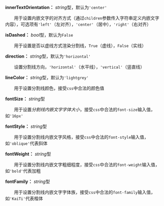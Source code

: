 **innerTextOrientation：** *string*型，默认为`'center'`

　　用于设置内嵌文字的对齐方式（通过`children`参数传入字符串定义内嵌文字内容），可选项有`'left'`（左对齐），`'center'`（居中），`'right'`（右对齐）

**isDashed：** *bool*型，默认为`False`

　　用于设置是否以虚线方式渲染分割线，`True`（虚线），`False`（实线）

**direction：** *string*型，默认为`'horizontal'`

　　设置分割线方向，`'horizontal'`（水平线），`'vertical'`（竖直线）

**lineColor：** *string*型，默认为`'lightgrey'`

　　用于设置分割线颜色，接受`css`中合法的颜色值

**fontSize：** *string*型

　　用于设置*分割线内嵌文字字体大小*，接受`css`中合法的`font-size`输入值，如`'16px'`

**fontStyle：** *string*型

　　用于设置分割线内嵌文字风格，接受`css`中合法的`font-style`输入值，如`'oblique'`代表斜体

**fontWeight：** *string*型

　　用于设置分割线内嵌文字粗细程度，接受`css`中合法的`font-weight`输入值，如`'bold'`代表加粗

**fontFamily：** *string*型

　　用于设置分割线内嵌文字字体族，接受`css`中合法的`font-family`输入值，如`'KaiTi'`代表楷体